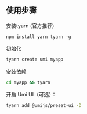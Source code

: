 ## 使用步骤

安装tyarn (官方推荐)

```
npm install yarn tyarn -g
```

初始化

```sh
tyarn create umi myapp
```

安装依赖

```sh
cd myapp && tyarn
```

开启 Umi UI（可选）：

```sh
tyarn add @umijs/preset-ui -D
```




